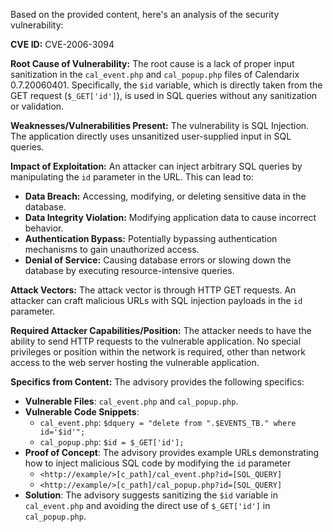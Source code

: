 Based on the provided content, here's an analysis of the security vulnerability:

**CVE ID:** CVE-2006-3094

**Root Cause of Vulnerability:**
The root cause is a lack of proper input sanitization in the `cal_event.php` and `cal_popup.php` files of Calendarix 0.7.20060401. Specifically, the `$id` variable, which is directly taken from the GET request (`$_GET['id']`), is used in SQL queries without any sanitization or validation.

**Weaknesses/Vulnerabilities Present:**
The vulnerability is SQL Injection. The application directly uses unsanitized user-supplied input in SQL queries.

**Impact of Exploitation:**
An attacker can inject arbitrary SQL queries by manipulating the `id` parameter in the URL. This can lead to:

*   **Data Breach:** Accessing, modifying, or deleting sensitive data in the database.
*   **Data Integrity Violation:** Modifying application data to cause incorrect behavior.
*   **Authentication Bypass:** Potentially bypassing authentication mechanisms to gain unauthorized access.
*   **Denial of Service:** Causing database errors or slowing down the database by executing resource-intensive queries.

**Attack Vectors:**
The attack vector is through HTTP GET requests. An attacker can craft malicious URLs with SQL injection payloads in the `id` parameter.

**Required Attacker Capabilities/Position:**
The attacker needs to have the ability to send HTTP requests to the vulnerable application. No special privileges or position within the network is required, other than network access to the web server hosting the vulnerable application.

**Specifics from Content:**
The advisory provides the following specifics:
* **Vulnerable Files**: `cal_event.php` and `cal_popup.php`.
* **Vulnerable Code Snippets**:
  * `cal_event.php`: `$dquery = "delete from ".$EVENTS_TB." where id='$id'";`
  * `cal_popup.php`: `$id = $_GET['id'];`
* **Proof of Concept**: The advisory provides example URLs demonstrating how to inject malicious SQL code by modifying the `id` parameter
  *   `<http://example/>[c_path]/cal_event.php?id=[SQL_QUERY]`
  *   `<http://example/>[c_path]/cal_popup.php?id=[SQL_QUERY]`
*   **Solution**: The advisory suggests sanitizing the `$id` variable in `cal_event.php` and avoiding the direct use of `$_GET['id']` in `cal_popup.php`.